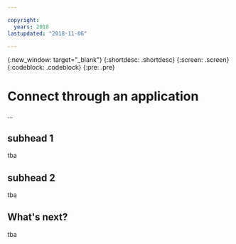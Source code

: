```yaml
---

copyright:
  years: 2018
lastupdated: "2018-11-06"

---
```


{:new_window: target="_blank"}
{:shortdesc: .shortdesc}
{:screen: .screen}
{:codeblock: .codeblock}
{:pre: .pre}

# Connect through an application

...

## subhead 1
tba

## subhead 2
tba

## What's next?
tba
